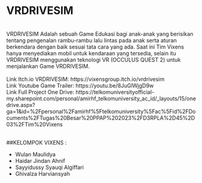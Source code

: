 <h1>VRDRIVESIM</h1><br>
VRDRIVESIM Adalah sebuah Game Edukasi bagi anak-anak yang berisikan tentang pengenalan rambu-rambu lalu lintas pada anak serta aturan berkendara dengan baik sesuai tata cara yang ada.
Saat ini Tim Vixens hanya menyediakan mobil untuk kendaraan yang tersedia, selain itu VRDRIVESIM menggunakan teknologi VR (OCCULUS QUEST 2) untuk menjalankan Game VRDRIVESIM.<br><br>
Link Itch.io VRDRIVESIM: https://vixensgroup.itch.io/vrdrivesim <br>
Link Youtube Game Trailer: https://youtu.be/8JuGlWjgD9w<br>
Link Full Project One Drive: https://telkomuniversityofficial-my.sharepoint.com/personal/amirhf_telkomuniversity_ac_id/_layouts/15/onedrive.aspx?ga=1&id=%2Fpersonal%2Famirhf%5Ftelkomuniversity%5Fac%5Fid%2FDocuments%2FTugas%20Besar%20PPAP%202023%2FD3RPLA%2D45%2D03%2FTim%20Vixens
<br><br>

##KELOMPOK VIXENS :
- Wulan Maulidya
- Haidar Jindan Ahnif
- Sayyidussy Syauqi Algiffari
- Ghivalza Harviansyah
